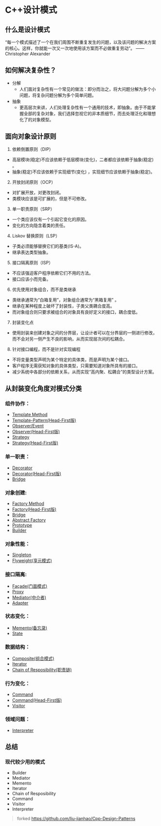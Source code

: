 # C++设计模式

## 什么是设计模式
“每一个模式描述了一个在我们周围不断重复发生的问题，以及该问题的解决方案的核心。这样，你就能一次又一次地使用该方案而不必做重复劳动”。
——Christopher Alexander

## 如何解决复杂性？
+ 分解
  + 人们面对复杂性有一个常见的做法：即分而治之，将大问题分解为多个小问题，将复杂问题分解为多个简单问题。
+ 抽象
  + 更高层次来讲，人们处理复杂性有一个通用的技术，即抽象。由于不能掌握全部的复杂对象，我们选择忽视它的非本质细节，而去处理泛化和理想化了的对象模型。
  
  
## 面向对象设计原则
1. 依赖倒置原则（DIP）
  + 高层模块(稳定)不应该依赖于低层模块(变化)，二者都应该依赖于抽象(稳定) 。
  + 抽象(稳定)不应该依赖于实现细节(变化) ，实现细节应该依赖于抽象(稳定)。
2. 开放封闭原则（OCP）
  + 对扩展开放，对更改封闭。
  + 类模块应该是可扩展的，但是不可修改。
3. 单一职责原则（SRP）
  + 一个类应该仅有一个引起它变化的原因。
  + 变化的方向隐含着类的责任。
4. Liskov 替换原则（LSP）
  + 子类必须能够替换它们的基类(IS-A)。
  + 继承表达类型抽象。
5. 接口隔离原则（ISP）
  + 不应该强迫客户程序依赖它们不用的方法。
  + 接口应该小而完备。
6. 优先使用对象组合，而不是类继承
  + 类继承通常为“白箱复用”，对象组合通常为“黑箱复用” 。
  + 继承在某种程度上破坏了封装性，子类父类耦合度高。
  + 而对象组合则只要求被组合的对象具有良好定义的接口，耦合度低。
7. 封装变化点
  + 使用封装来创建对象之间的分界层，让设计者可以在分界层的一侧进行修改，而不会对另一侧产生不良的影响，从而实现层次间的松耦合。
8. 针对接口编程，而不是针对实现编程
  + 不将变量类型声明为某个特定的具体类，而是声明为某个接口。
  + 客户程序无需获知对象的具体类型，只需要知道对象所具有的接口。
  + 减少系统中各部分的依赖关系，从而实现“高内聚、松耦合”的类型设计方案。

## 从封装变化角度对模式分类
### 组件协作：
+ [Template Method](https://github.com/liu-jianhao/Cpp-Design-Patterns/tree/master/Template%20Method)
+ [Template-Pattern(Head-First版)](https://github.com/liu-jianhao/Cpp-Design-Patterns/tree/master/Template-Pattern)
+ [Observer/Event](https://github.com/liu-jianhao/Cpp-Design-Patterns/tree/master/Observer)
+ [Observer(Head-First版)](https://github.com/liu-jianhao/Cpp-Design-Patterns/tree/master/Observer-Pattern)
+ [Strategy](https://github.com/liu-jianhao/Cpp-Design-Patterns/tree/master/Strategy)
+ [Strategy(Head-First版)](https://github.com/liu-jianhao/Cpp-Design-Patterns/tree/master/Strategy-Pattern)
### 单一职责：
+ [Decorator](https://github.com/liu-jianhao/Cpp-Design-Patterns/tree/master/Decorator)
+ [Decorator(Head-First版)](https://github.com/liu-jianhao/Cpp-Design-Patterns/tree/master/Decorator-Pattern)
+ [Bridge](https://github.com/liu-jianhao/Cpp-Design-Patterns/tree/master/Bridge)
### 对象创建:
+ [Factory Method](https://github.com/liu-jianhao/Cpp-Design-Patterns/tree/master/Factory%20Method)
+ [Factory(Head-First版)](https://github.com/liu-jianhao/Cpp-Design-Patterns/tree/master/Factory-Pattern)
+ [Bridge](https://github.com/liu-jianhao/Cpp-Design-Patterns/tree/master/Bridge)
+ [Abstract Factory](https://github.com/liu-jianhao/Cpp-Design-Patterns/tree/master/Abstract%20Factory)
+ [Prototype](https://github.com/liu-jianhao/Cpp-Design-Patterns/tree/master/Prototype)
+ [Builder](https://github.com/liu-jianhao/Cpp-Design-Patterns/tree/master/Builder)
### 对象性能：
+ [Singleton](https://github.com/liu-jianhao/Cpp-Design-Patterns/tree/master/Singleton)
+ [Flyweight(享元模式)](https://github.com/liu-jianhao/Cpp-Design-Patterns/tree/master/Flyweight)
### 接口隔离:
+ [Façade(门面模式)](https://github.com/liu-jianhao/Cpp-Design-Patterns/tree/master/Facade)
+ [Proxy](https://github.com/liu-jianhao/Cpp-Design-Patterns/tree/master/Proxy)
+ [Mediator(中介者)](https://github.com/liu-jianhao/Cpp-Design-Patterns/tree/master/Mediator)
+ [Adapter](https://github.com/liu-jianhao/Cpp-Design-Patterns/tree/master/Adapter)
### 状态变化：
+ [Memento(备忘录)](https://github.com/liu-jianhao/Cpp-Design-Patterns/tree/master/Memento)
+ [State](https://github.com/liu-jianhao/Cpp-Design-Patterns/tree/master/State)
### 数据结构：
+ [Composite(组合模式)](https://github.com/liu-jianhao/Cpp-Design-Patterns/tree/master/Composite)
+ [Iterator](https://github.com/liu-jianhao/Cpp-Design-Patterns/tree/master/Iterator)
+ [Chain of Resposibility(职责链)](https://github.com/liu-jianhao/Cpp-Design-Patterns/tree/master/Chain%20of%20Resposibility)
### 行为变化：
+ [Command](https://github.com/liu-jianhao/Cpp-Design-Patterns/tree/master/Command)
+ [Command(Head-First版)](https://github.com/liu-jianhao/Cpp-Design-Patterns/tree/master/Command-Pattern)
+ [Visitor](https://github.com/liu-jianhao/Cpp-Design-Patterns/tree/master/Visitor)
### 领域问题：
+ [Interpreter](https://github.com/liu-jianhao/Cpp-Design-Patterns/tree/master/Interpreter)


## 总结
### 现代较少用的模式
+ Builder
+ Mediator
+ Memento
+ Iterator
+ Chain of Resposibility
+ Command
+ Visitor
+ Interpreter

> forked https://github.com/liu-jianhao/Cpp-Design-Patterns

